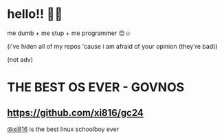 # hello!! 👋🦶

me dumb + me stup + me programmer 😊☺️

(i've hiden all of my repos 'cause i am afraid of your opinion (they're bad))



(not adv)
# THE BEST OS EVER - GOVNOS

## https://github.com/xi816/gc24 

[@xi816](https://github.com/xi816) is the best linux schoolboy ever
